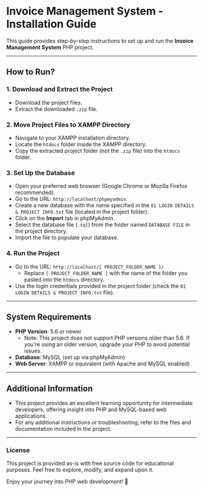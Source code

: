 # Invoice Management System - Installation Guide

This guide provides step-by-step instructions to set up and run the **Invoice Management System** PHP project.

---

## How to Run?

### 1. **Download and Extract the Project**
   - Download the project files.
   - Extract the downloaded `.zip` file.

### 2. **Move Project Files to XAMPP Directory**
   - Navigate to your XAMPP installation directory.
   - Locate the `htdocs` folder inside the XAMPP directory.
   - Copy the extracted project folder (not the `.zip` file) into the `htdocs` folder.

### 3. **Set Up the Database**
   - Open your preferred web browser (Google Chrome or Mozilla Firefox recommended).
   - Go to the URL: `http://localhost/phpmyadmin`.
   - Create a new database with the name specified in the `01 LOGIN DETAILS & PROJECT INFO.txt` file (located in the project folder).
   - Click on the **Import** tab in phpMyAdmin.
   - Select the database file (`.sql`) from the folder named `DATABASE FILE` in the project directory.
   - Import the file to populate your database.

### 4. **Run the Project**
   - Go to the URL: `http://localhost/[ PROJECT_FOLDER_NAME ]/`
     - Replace `[ PROJECT_FOLDER_NAME ]` with the name of the folder you pasted into the `htdocs` directory.
   - Use the login credentials provided in the project folder (check the `01 LOGIN DETAILS & PROJECT INFO.txt` file).

---

## System Requirements
- **PHP Version**: 5.6 or newer
  - Note: This project does not support PHP versions older than 5.6. If you're using an older version, upgrade your PHP to avoid potential issues.
- **Database**: MySQL (set up via phpMyAdmin)
- **Web Server**: XAMPP or equivalent (with Apache and MySQL enabled)

---

## Additional Information
- This project provides an excellent learning opportunity for intermediate developers, offering insight into PHP and MySQL-based web applications.
- For any additional instructions or troubleshooting, refer to the files and documentation included in the project.

---

### License
This project is provided as-is with free source code for educational purposes. Feel free to explore, modify, and expand upon it.

Enjoy your journey into PHP web development! 🚀
